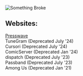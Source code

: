![Something Broke](https://github-readme-stats.vercel.app/api/top-langs/?username=TeslaEleven&langs_count=7)
## Websites:
<a href="https://blog.comicserver.org">Presswave</a>
<br>
TuneGram (Deprecated July '24)
<br>
Cursori (Deprecated July '24)
<br>
ComicServer (Deprecated Jan '24)
<br>
dispatch (Deprecated July '23)
<br>
Passband (Deprecated July '23)
<br>
Among Us (Deprecated Jan '21)
